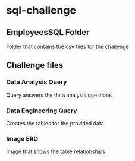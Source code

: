 # sql-challenge

## EmployeesSQL Folder
Folder that contains the csv files for the challenge

## Challenge files
### Data Analysis Query
Query answers the data analysis questions
### Data Engineering Query
Creates the tables for the provided data
### Image ERD
Image that shows the table relationships
